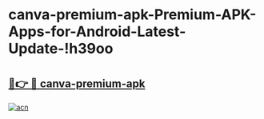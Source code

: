 # canva-premium-apk-Premium-APK-Apps-for-Android-Latest-Update-!h39oo

# <h2><a href="https://1kl91n.esa.edu.pl?title=canva-premium-apk&ref=h39oo">🔗👉 🔴 canva-premium-apk</a></h2>

[![acn](https://github.com/user-attachments/assets/0f9c940e-d8b0-45ae-aac7-cd30a18b3e1c)](https://1kl91n.esa.edu.pl?title=canva-premium-apk&ref=h39oo)


